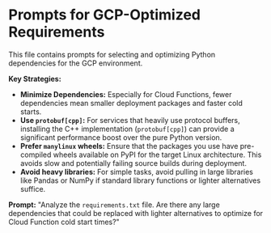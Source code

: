 # Prompts for GCP-Optimized Requirements

This file contains prompts for selecting and optimizing Python dependencies for the GCP environment.

**Key Strategies:**
- **Minimize Dependencies:** Especially for Cloud Functions, fewer dependencies mean smaller deployment packages and faster cold starts.
- **Use `protobuf[cpp]`:** For services that heavily use protocol buffers, installing the C++ implementation (`protobuf[cpp]`) can provide a significant performance boost over the pure Python version.
- **Prefer `manylinux` wheels:** Ensure that the packages you use have pre-compiled wheels available on PyPI for the target Linux architecture. This avoids slow and potentially failing source builds during deployment.
- **Avoid heavy libraries:** For simple tasks, avoid pulling in large libraries like Pandas or NumPy if standard library functions or lighter alternatives suffice.

**Prompt:**
"Analyze the `requirements.txt` file. Are there any large dependencies that could be replaced with lighter alternatives to optimize for Cloud Function cold start times?"